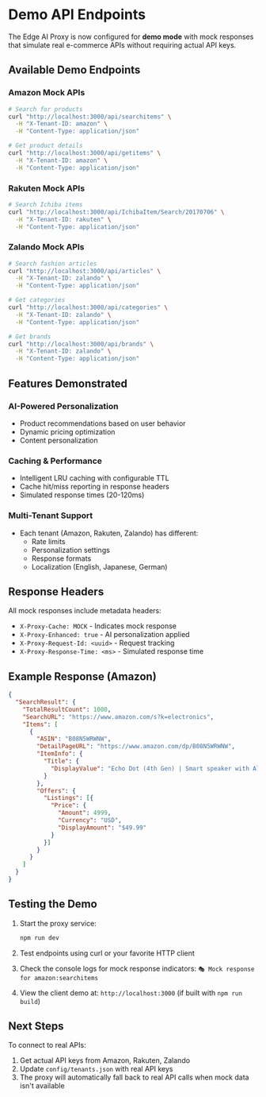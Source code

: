# Demo API Endpoints

The Edge AI Proxy is now configured for **demo mode** with mock responses that simulate real e-commerce APIs without requiring actual API keys.

## Available Demo Endpoints

### Amazon Mock APIs
```bash
# Search for products
curl "http://localhost:3000/api/searchitems" \
  -H "X-Tenant-ID: amazon" \
  -H "Content-Type: application/json"

# Get product details  
curl "http://localhost:3000/api/getitems" \
  -H "X-Tenant-ID: amazon" \
  -H "Content-Type: application/json"
```

### Rakuten Mock APIs
```bash
# Search Ichiba items
curl "http://localhost:3000/api/IchibaItem/Search/20170706" \
  -H "X-Tenant-ID: rakuten" \
  -H "Content-Type: application/json"
```

### Zalando Mock APIs
```bash
# Search fashion articles
curl "http://localhost:3000/api/articles" \
  -H "X-Tenant-ID: zalando" \
  -H "Content-Type: application/json"

# Get categories
curl "http://localhost:3000/api/categories" \
  -H "X-Tenant-ID: zalando" \
  -H "Content-Type: application/json"

# Get brands
curl "http://localhost:3000/api/brands" \
  -H "X-Tenant-ID: zalando" \
  -H "Content-Type: application/json"
```

## Features Demonstrated

### AI-Powered Personalization
- Product recommendations based on user behavior
- Dynamic pricing optimization
- Content personalization

### Caching & Performance
- Intelligent LRU caching with configurable TTL
- Cache hit/miss reporting in response headers
- Simulated response times (20-120ms)

### Multi-Tenant Support
- Each tenant (Amazon, Rakuten, Zalando) has different:
  - Rate limits
  - Personalization settings
  - Response formats
  - Localization (English, Japanese, German)

## Response Headers

All mock responses include metadata headers:
- `X-Proxy-Cache: MOCK` - Indicates mock response
- `X-Proxy-Enhanced: true` - AI personalization applied
- `X-Proxy-Request-Id: <uuid>` - Request tracking
- `X-Proxy-Response-Time: <ms>` - Simulated response time

## Example Response (Amazon)

```json
{
  "SearchResult": {
    "TotalResultCount": 1000,
    "SearchURL": "https://www.amazon.com/s?k=electronics",
    "Items": [
      {
        "ASIN": "B08N5WRWNW",
        "DetailPageURL": "https://www.amazon.com/dp/B08N5WRWNW",
        "ItemInfo": {
          "Title": {
            "DisplayValue": "Echo Dot (4th Gen) | Smart speaker with Alexa | Charcoal"
          }
        },
        "Offers": {
          "Listings": [{
            "Price": {
              "Amount": 4999,
              "Currency": "USD",
              "DisplayAmount": "$49.99"
            }
          }]
        }
      }
    ]
  }
}
```

## Testing the Demo

1. Start the proxy service:
   ```bash
   npm run dev
   ```

2. Test endpoints using curl or your favorite HTTP client

3. Check the console logs for mock response indicators: `🎭 Mock response for amazon:searchitems`

4. View the client demo at: `http://localhost:3000` (if built with `npm run build`)

## Next Steps

To connect to real APIs:
1. Get actual API keys from Amazon, Rakuten, Zalando
2. Update `config/tenants.json` with real API keys
3. The proxy will automatically fall back to real API calls when mock data isn't available